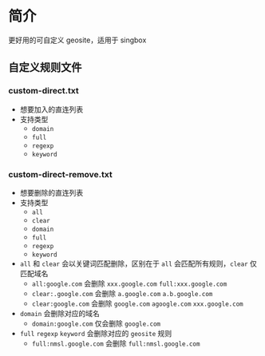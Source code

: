 # 简介

更好用的可自定义 geosite，适用于 singbox

## 自定义规则文件

### custom-direct.txt

- 想要加入的直连列表
- 支持类型
  - `domain`
  - `full`
  - `regexp`
  - `keyword`

### custom-direct-remove.txt

- 想要删除的直连列表
- 支持类型
  - `all`
  - `clear` 
  - `domain` 
  - `full` 
  - `regexp` 
  - `keyword`
- `all` 和 `clear` 会以关键词匹配删除，区别在于 `all` 会匹配所有规则，`clear` 仅匹配域名
  - `all:google.com` 会删除 `xxx.google.com` `full:xxx.google.com`
  - `clear:.google.com` 会删除 `a.google.com` `a.b.google.com`
  - `clear:google.com` 会删除 `google.com` `agoogle.com` `xxx.google.com`
- `domain` 会删除对应的域名
  - `domain:google.com` 仅会删除 `google.com`
- `full` `regexp` `keyword` 会删除对应的 `geosite` 规则
  - `full:nmsl.google.com` 会删除 `full:nmsl.google.com`